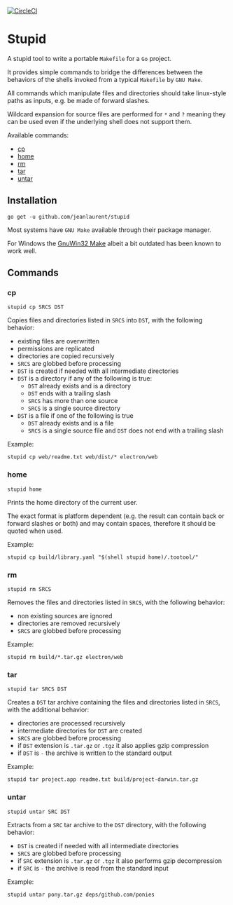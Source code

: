 [![CircleCI](https://circleci.com/gh/jeanlaurent/stupid/tree/master.svg?style=svg)](https://circleci.com/gh/jeanlaurent/stupid/tree/master)

# Stupid

A stupid tool to write a portable `Makefile` for a `Go` project.

It provides simple commands to bridge the differences between the behaviors of the shells invoked from a typical `Makefile` by `GNU Make`.

All commands which manipulate files and directories should take linux-style paths as inputs, e.g. be made of forward slashes.

Wildcard expansion for source files are performed for `*` and `?` meaning they can be used even if the underlying shell does not support them.

Available commands:
* [cp](#cp)
* [home](#home)
* [rm](#rm)
* [tar](#tar)
* [untar](#untar)

## Installation

```
go get -u github.com/jeanlaurent/stupid
```

Most systems have `GNU Make` available through their package manager.

For Windows the [GnuWin32 Make](http://gnuwin32.sourceforge.net/packages/make.htm) albeit a bit outdated has been known to work well.

## Commands

### cp
```
stupid cp SRCS DST
```
Copies files and directories listed in `SRCS` into `DST`, with the following behavior:
* existing files are overwritten
* permissions are replicated
* directories are copied recursively
* `SRCS` are globbed before processing
* `DST` is created if needed with all intermediate directories
* `DST` is a directory if any of the following is true:
  * `DST` already exists and is a directory
  * `DST` ends with a trailing slash
  * `SRCS` has more than one source
  * `SRCS` is a single source directory
* `DST` is a file if one of the following is true
  * `DST` already exists and is a file
  * `SRCS` is a single source file and `DST` does not end with a trailing slash

Example:
```
stupid cp web/readme.txt web/dist/* electron/web
```
### home
```
stupid home
```
Prints the home directory of the current user.

The exact format is platform dependent (e.g. the result can contain back or forward slashes or both) and may contain spaces, therefore it should be quoted when used.

Example:
```
stupid cp build/library.yaml "$(shell stupid home)/.tootool/"
```

### rm
```
stupid rm SRCS
```
Removes the files and directories listed in `SRCS`, with the following behavior:
* non existing sources are ignored
* directories are removed recursively
* `SRCS` are globbed before processing

Example:
```
stupid rm build/*.tar.gz electron/web
```

### tar
```
stupid tar SRCS DST
```
Creates a `DST` tar archive containing the files and directories listed in `SRCS`, with the additional behavior:
* directories are processed recursively
* intermediate directories for `DST` are created
* `SRCS` are globbed before processing
* if `DST` extension is `.tar.gz` or `.tgz` it also applies gzip compression
* if `DST` is `-` the archive is written to the standard output

Example:
```
stupid tar project.app readme.txt build/project-darwin.tar.gz
```

### untar
```
stupid untar SRC DST
```
Extracts from a `SRC` tar archive to the `DST` directory, with the following behavior:
* `DST` is created if needed with all intermediate directories
* `SRCS` are globbed before processing
* if `SRC` extension is `.tar.gz` or `.tgz` it also performs gzip decompression
* if `SRC` is `-` the archive is read from the standard input

Example:
```
stupid untar pony.tar.gz deps/github.com/ponies
```
